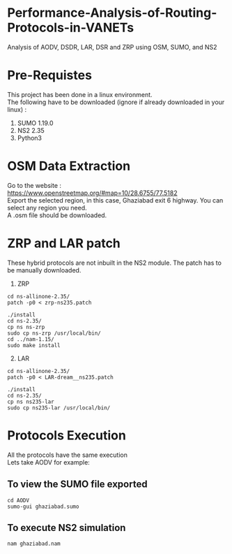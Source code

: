 # Performance-Analysis-of-Routing-Protocols-in-VANETs
Analysis of AODV, DSDR, LAR, DSR and ZRP using OSM, SUMO, and NS2

# Pre-Requistes 
This project has been done in a linux environment.  <br />
The following have to be downloaded (ignore if already downloaded in your linux) :
  1) SUMO 1.19.0
  2) NS2 2.35
  3) Python3

# OSM Data Extraction
Go to the website : https://www.openstreetmap.org/#map=10/28.6755/77.5182  <br />
Export the selected region, in this case, Ghaziabad exit 6 highway. You can select any region you need.  <br />
A .osm file should be downloaded. 

# ZRP and LAR patch
These hybrid protocols are not inbuilt in the NS2 module. The patch has to be manually downloaded. 
1) ZRP
```
cd ns-allinone-2.35/
patch -p0 < zrp-ns235.patch
```
```
./install
cd ns-2.35/
cp ns ns-zrp
sudo cp ns-zrp /usr/local/bin/
cd ../nam-1.15/
sudo make install
```
2) LAR 
```
cd ns-allinone-2.35/
patch -p0 < LAR-dream__ns235.patch
```
```
./install
cd ns-2.35/
cp ns ns235-lar
sudo cp ns235-lar /usr/local/bin/
```

# Protocols Execution
All the protocols have the same execution <br />
Lets take AODV for example: 
## To view the SUMO file exported
```
cd AODV
sumo-gui ghaziabad.sumo
```

## To execute NS2 simulation
```
nam ghaziabad.nam
```
   

